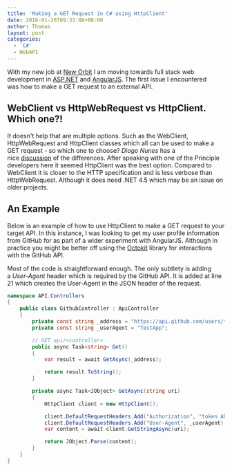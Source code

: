 ```yaml
---
title: 'Making a GET Request in C# using HttpClient'
date: 2016-01-26T09:33:08+00:00
author: Thomas
layout: post
categories:
  - 'C#'
  - WebAPI
---
```

With my new job at [New Orbit](https://www.neworbit.co.uk/) I am moving towards full stack web development in [ASP.NET](http://www.asp.net/) and [AngularJS](https://angularjs.org/). The first issue I encountered was how to make a GET request to an external API.

## WebClient vs HttpWebRequest vs HttpClient. Which one?!

It doesn't help that are multiple options. Such as the WebClient, HttpWebRequest and HttpClient classes which all can be used to make a GET request - so which one to choose? _Diogo Nunes_ has a nice [discussion](http://www.diogonunes.com/blog/webclient-vs-httpclient-vs-httpwebrequest/) of the differences. After speaking with one of the Principle developers here it seemed HttpClient was the best option. Compared to WebClient it is closer to the HTTP specification and is less verbose than HttpWebRequest. Although it does need .NET 4.5 which may be an issue on older projects.

## An Example

Below is an example of how to use HttpClient to make a GET request to your target API. In this instance, I was looking to get my user profile information from GitHub for as part of a wider experiment with AngularJS. Although in practice you might be better off using the [Octokit](https://github.com/octokit/octokit.net) library for interactions with the GitHub API.

Most of the code is straightforward enough. The only subtlety is adding a _User-Agent_ header which is required by the GitHub API. It is added at line 21 which creates the User-Agent in the JSON header of the request.

```csharp
namespace API.Controllers
{
    public class GithubController : ApiController
    {
        private const string _address = "https://api.github.com/users/tdshipley";
        private const string _userAgent = "TestApp";

        // GET api/<controller>
        public async Task<string> Get()
        {
            var result = await GetAsync(_address);

            return result.ToString();
        }

        private async Task<JObject> GetAsync(string uri)
        {
            HttpClient client = new HttpClient();

            client.DefaultRequestHeaders.Add("Authorization", "token ADD YOUR OAUTH TOKEN");
            client.DefaultRequestHeaders.Add("User-Agent", _userAgent);
            var content = await client.GetStringAsync(uri);

            return JObject.Parse(content);
        }
    }
}
```